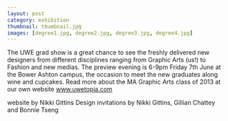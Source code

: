 ```yaml
---
layout: post
category: exhibition
thumbnail: thumbnail.jpg
images: [degree1.jpg, degree2.jpg, degree3.jpg, degree4.jpg]
---
```

The UWE grad show is a great chance to see the freshly delivered new designers from different disciplines ranging from Graphic Arts (us!) to Fashion and new medias.
The preview evening is 6-9pm Friday 7th June at the Bower Ashton campus, the occasion to meet the new graduates along wine and cupcakes.
Read more about the MA Graphic Arts class of 2013 at our own website
www.uwetopia.com




website by Nikki Gittins Design
invitations by Nikki Gittins, Gillian Chattey and Bonnie Tseng


